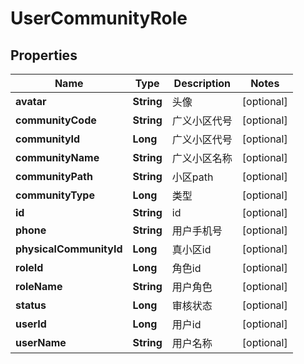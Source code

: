 
# UserCommunityRole

## Properties
Name | Type | Description | Notes
------------ | ------------- | ------------- | -------------
**avatar** | **String** | 头像 |  [optional]
**communityCode** | **String** | 广义小区代号 |  [optional]
**communityId** | **Long** | 广义小区代号 |  [optional]
**communityName** | **String** | 广义小区名称 |  [optional]
**communityPath** | **String** | 小区path |  [optional]
**communityType** | **Long** | 类型 |  [optional]
**id** | **String** | id |  [optional]
**phone** | **String** | 用户手机号 |  [optional]
**physicalCommunityId** | **Long** | 真小区id |  [optional]
**roleId** | **Long** | 角色id |  [optional]
**roleName** | **String** | 用户角色 |  [optional]
**status** | **Long** | 审核状态 |  [optional]
**userId** | **Long** | 用户id |  [optional]
**userName** | **String** | 用户名称 |  [optional]



